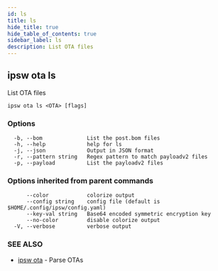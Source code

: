 ```yaml
---
id: ls
title: ls
hide_title: true
hide_table_of_contents: true
sidebar_label: ls
description: List OTA files
---
```

## ipsw ota ls

List OTA files

```
ipsw ota ls <OTA> [flags]
```

### Options

```
  -b, --bom              List the post.bom files
  -h, --help             help for ls
  -j, --json             Output in JSON format
  -r, --pattern string   Regex pattern to match payloadv2 files
  -p, --payload          List the payloadv2 files
```

### Options inherited from parent commands

```
      --color            colorize output
      --config string    config file (default is $HOME/.config/ipsw/config.yaml)
      --key-val string   Base64 encoded symmetric encryption key
      --no-color         disable colorize output
  -V, --verbose          verbose output
```

### SEE ALSO

* [ipsw ota](/docs/cli/ipsw/ota)	 - Parse OTAs

